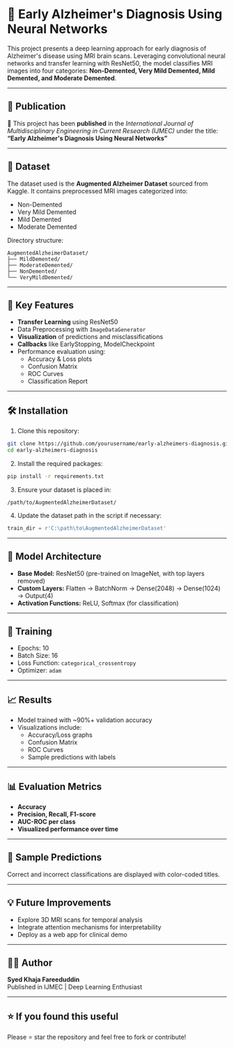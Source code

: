 
# 🧠 Early Alzheimer's Diagnosis Using Neural Networks

This project presents a deep learning approach for early diagnosis of Alzheimer's disease using MRI brain scans. Leveraging convolutional neural networks and transfer learning with ResNet50, the model classifies MRI images into four categories: **Non-Demented, Very Mild Demented, Mild Demented, and Moderate Demented**.

---

## 📰 Publication

📄 This project has been **published** in the *International Journal of Multidisciplinary Engineering in Current Research (IJMEC)* under the title:  
**“Early Alzheimer's Diagnosis Using Neural Networks”**

---

## 📂 Dataset

The dataset used is the **Augmented Alzheimer Dataset** sourced from Kaggle. It contains preprocessed MRI images categorized into:

- Non-Demented
- Very Mild Demented
- Mild Demented
- Moderate Demented

Directory structure:
```
AugmentedAlzheimerDataset/
├── MildDemented/
├── ModerateDemented/
├── NonDemented/
└── VeryMildDemented/
```

---

## 🧪 Key Features

- **Transfer Learning** using ResNet50
- Data Preprocessing with `ImageDataGenerator`
- **Visualization** of predictions and misclassifications
- **Callbacks** like EarlyStopping, ModelCheckpoint
- Performance evaluation using:
  - Accuracy & Loss plots
  - Confusion Matrix
  - ROC Curves
  - Classification Report

---

## 🛠️ Installation

1. Clone this repository:
```bash
git clone https://github.com/yourusername/early-alzheimers-diagnosis.git
cd early-alzheimers-diagnosis
```

2. Install the required packages:
```bash
pip install -r requirements.txt
```

3. Ensure your dataset is placed in:
```
/path/to/AugmentedAlzheimerDataset/
```

4. Update the dataset path in the script if necessary:
```python
train_dir = r'C:\path\to\AugmentedAlzheimerDataset'
```

---

## 🧠 Model Architecture

- **Base Model:** ResNet50 (pre-trained on ImageNet, with top layers removed)
- **Custom Layers:** Flatten → BatchNorm → Dense(2048) → Dense(1024) → Output(4)
- **Activation Functions:** ReLU, Softmax (for classification)

---

## 🚀 Training

- Epochs: 10  
- Batch Size: 16  
- Loss Function: `categorical_crossentropy`  
- Optimizer: `adam`

---

## 📈 Results

- Model trained with ~90%+ validation accuracy
- Visualizations include:
  - Accuracy/Loss graphs
  - Confusion Matrix
  - ROC Curves
  - Sample predictions with labels

---

## 📊 Evaluation Metrics

- **Accuracy**
- **Precision, Recall, F1-score**
- **AUC-ROC per class**
- **Visualized performance over time**

---

## 📸 Sample Predictions

Correct and incorrect classifications are displayed with color-coded titles.

---

## 💡 Future Improvements

- Explore 3D MRI scans for temporal analysis  
- Integrate attention mechanisms for interpretability  
- Deploy as a web app for clinical demo  

---

## 👨‍💻 Author

**Syed Khaja Fareeduddin**  
Published in IJMEC | Deep Learning Enthusiast

---

## ⭐ If you found this useful

Please ⭐ star the repository and feel free to fork or contribute!
